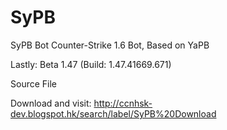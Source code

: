 # SyPB 

SyPB Bot 
Counter-Strike 1.6 Bot, Based on YaPB

Lastly: Beta 1.47 (Build: 1.47.41669.671)

Source File

Download and visit:
http://ccnhsk-dev.blogspot.hk/search/label/SyPB%20Download